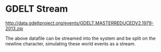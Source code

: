 # GDELT Stream

http://data.gdeltproject.org/events/GDELT.MASTERREDUCEDV2.1979-2013.zip

The above datafile can be streamed into the system and be split on the newline character, simulating these world events as a stream.
